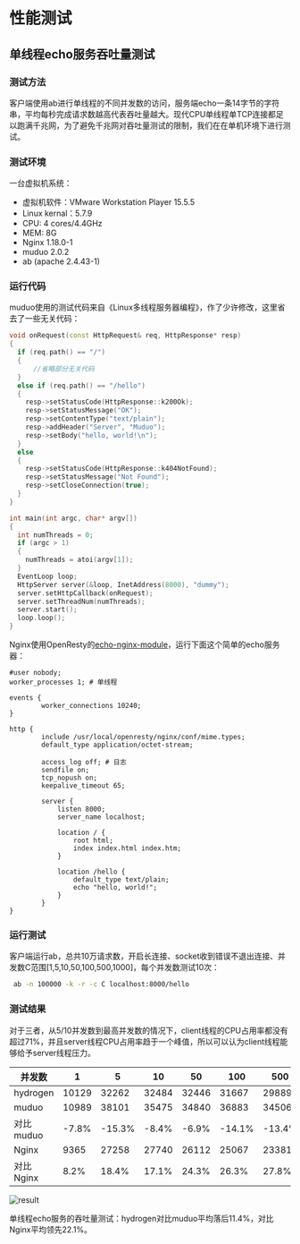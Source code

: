 # 性能测试

## 单线程echo服务吞吐量测试

### 测试方法

客户端使用ab进行单线程的不同并发数的访问，服务端echo一条14字节的字符串，平均每秒完成请求数越高代表吞吐量越大。现代CPU单线程单TCP连接都足以跑满千兆网，为了避免千兆网对吞吐量测试的限制，我们在在单机环境下进行测试。

### 测试环境

一台虚拟机系统：

* 虚拟机软件：VMware Workstation Player 15.5.5
* Linux kernal：5.7.9
* CPU: 4 cores/4.4GHz
* MEM: 8G
* Nginx 1.18.0-1
* muduo 2.0.2
* ab (apache 2.4.43-1)

### 运行代码

muduo使用的测试代码来自《Linux多线程服务器编程》，作了少许修改，这里省去了一些无关代码：

```cpp
void onRequest(const HttpRequest& req, HttpResponse* resp)
{
  if (req.path() == "/")
  {
      //省略部分无关代码
  }
  else if (req.path() == "/hello")
  {
    resp->setStatusCode(HttpResponse::k200Ok);
    resp->setStatusMessage("OK");
    resp->setContentType("text/plain");
    resp->addHeader("Server", "Muduo");
    resp->setBody("hello, world!\n");
  }
  else
  {
    resp->setStatusCode(HttpResponse::k404NotFound);
    resp->setStatusMessage("Not Found");
    resp->setCloseConnection(true);
  }
}

int main(int argc, char* argv[])
{
  int numThreads = 0;
  if (argc > 1)
  {
    numThreads = atoi(argv[1]);
  }
  EventLoop loop;
  HttpServer server(&loop, InetAddress(8000), "dummy");
  server.setHttpCallback(onRequest);
  server.setThreadNum(numThreads);
  server.start();
  loop.loop();
}
```

Nginx使用OpenResty的[echo-nginx-module](https://github.com/openresty/echo-nginx-module)，运行下面这个简单的echo服务器：

```nginx
#user nobody;
worker_processes 1; # 单线程

events {
        worker_connections 10240;
}

http {
        include /usr/local/openresty/nginx/conf/mime.types;
        default_type application/octet-stream;

        access_log off; # 日志
        sendfile on;
        tcp_nopush on;
        keepalive_timeout 65;

        server {
            listen 8000;
            server_name localhost;

            location / {
                root html;
                index index.html index.htm;
            }

            location /hello {
                default_type text/plain;
                echo "hello, world!";
            }
        }
}
```

### 运行测试

客户端运行ab，总共10万请求数，开启长连接、socket收到错误不退出连接、并发数C范围[1,5,10,50,100,500,1000]，每个并发数测试10次：

```bash
 ab -n 100000 -k -r -c C localhost:8000/hello
```

### 测试结果

对于三者，从5/10并发数到最高并发数的情况下，client线程的CPU占用率都没有超过71%，并且server线程CPU占用率趋于一个峰值，所以可以认为client线程能够给予server线程压力。

|并发数|1|5|10|50|100|500|1000|
|---|---|---|---|---|---|---|---|
|hydrogen|10129|32262|32484|32446|31667|29889|29397|
|muduo|10989|38101|35475|34840|36883|34506|34220|
|对比muduo|-7.8%|-15.3%|-8.4%|-6.9%|-14.1%|-13.4%|-14.1%|
|Nginx|9365|27258|27740|26112|25067|23381|22129|
|对比Nginx|8.2%|18.4%|17.1%|24.3%|26.3%|27.8%|32.8%|

![result][img0]

单线程echo服务的吞吐量测试：hydrogen对比muduo平均落后11.4%，对比Nginx平均领先22.1%。

[img0]: https://raw.githubusercontent.com/fuweiagn/imgs/master/hydrogen/single_thread_echo_throughput_test.jpg

